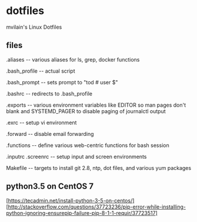 # dotfiles

mvilain's Linux Dotfiles

## files

.aliases -- various aliases for ls, grep, docker functions

.bash_profile -- actual script

.bash_prompt -- sets prompt to "tod # user $"

.bashrc -- redirects to .bash_profile

.exports -- various environment variables like EDITOR so man pages don't blank and SYSTEMD_PAGER to disable paging of journalctl output

.exrc -- setup vi environment

.forward -- disable email forwarding

.functions -- define various web-centric functions for bash session

.inputrc .screenrc -- setup input and screen environments

Makefile -- targets to install git 2.8, ntp, dot files, and various yum packages

## python3.5 on CentOS 7

[https://tecadmin.net/install-python-3-5-on-centos/]
[http://stackoverflow.com/questions/37723236/pip-error-while-installing-python-ignoring-ensurepip-failure-pip-8-1-1-requir/37723517]
